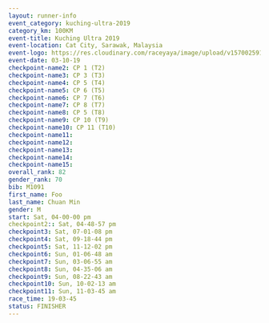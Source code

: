 ```yaml
---
layout: runner-info 
event_category: kuching-ultra-2019 
category_km: 100KM 
event-title: Kuching Ultra 2019
event-location: Cat City, Sarawak, Malaysia 
event-logo: https://res.cloudinary.com/raceyaya/image/upload/v1570025915/logo/kuching_ultra_jsvtue.jpg 
event-date: 03-10-19 
checkpoint-name2: CP 1 (T2) 
checkpoint-name3: CP 3 (T3) 
checkpoint-name4: CP 5 (T4) 
checkpoint-name5: CP 6 (T5) 
checkpoint-name6: CP 7 (T6) 
checkpoint-name7: CP 8 (T7) 
checkpoint-name8: CP 5 (T8) 
checkpoint-name9: CP 10 (T9) 
checkpoint-name10: CP 11 (T10) 
checkpoint-name11:  
checkpoint-name12: 
checkpoint-name13: 
checkpoint-name14: 
checkpoint-name15: 
overall_rank: 82
gender_rank: 70
bib: M1091
first_name: Foo
last_name: Chuan Min
gender: M
start: Sat, 04-00-00 pm
checkpoint2:: Sat, 04-48-57 pm
checkpoint3: Sat, 07-01-08 pm
checkpoint4: Sat, 09-18-44 pm
checkpoint5: Sat, 11-12-02 pm
checkpoint6: Sun, 01-06-48 am
checkpoint7: Sun, 03-06-55 am
checkpoint8: Sun, 04-35-06 am
checkpoint9: Sun, 08-22-43 am
checkpoint10: Sun, 10-02-13 am
checkpoint11: Sun, 11-03-45 am
race_time: 19-03-45
status: FINISHER
---
```

